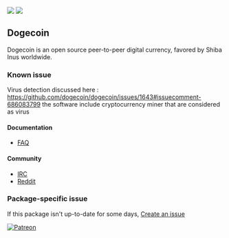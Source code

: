 [![](https://img.shields.io/chocolatey/v/dogecoin?color=green&label=dogecoin)](https://chocolatey.org/packages/dogecoin) [![](https://img.shields.io/chocolatey/dt/dogecoin)](https://chocolatey.org/packages/dogecoin)

## Dogecoin
Dogecoin is an open source peer-to-peer digital currency, favored by Shiba Inus worldwide.

### Known issue
Virus detection discussed here : https://github.com/dogecoin/dogecoin/issues/1643#issuecomment-686083799
the software include cryptocurrency miner that are considered as virus

#### Documentation
* [FAQ](https://github.com/dogecoin/dogecoin#very-much-frequently-asked-questions)

#### Community
* [IRC](https://webchat.freenode.net/?channels=%23dogecoin)
* [Reddit](https://www.reddit.com/r/dogecoin)

### Package-specific issue
If this package isn't up-to-date for some days, [Create an issue](https://github.com/tunisiano187/Chocolatey-packages/issues/new/choose)

[![Patreon](https://cdn.jsdelivr.net/gh/tunisiano187/Chocolatey-packages@d15c4e19c709e7148588d4523ffc6dd3cd3c7e5e/icons/patreon.png)](https://www.patreon.com/bePatron?u=39585820)